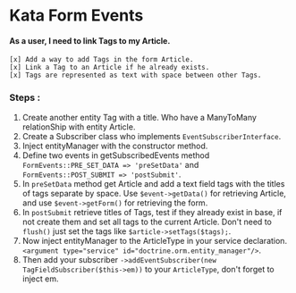 Kata Form Events
========================

#### As a user, I need to link Tags to my Article.

```
[x] Add a way to add Tags in the form Article.
[x] Link a Tag to an Article if he already exists.
[x] Tags are represented as text with space between other Tags.
```

### Steps :

1. Create another entity Tag with a title. Who have a ManyToMany relationShip with entity Article.
2. Create a Subscriber class who implements `EventSubscriberInterface`.
3. Inject entityManager with the constructor method.
4. Define two events in getSubscribedEvents method `FormEvents::PRE_SET_DATA => 'preSetData'`
and `FormEvents::POST_SUBMIT => 'postSubmit'`.
5. In `preSetData` method get Article and add a text field tags with the titles of tags separate by space.
Use `$event->getData()` for retrieving Article, and use `$event->getForm()` for retrieving the form.
6. In `postSubmit` retrieve titles of Tags, test if they already exist in base, if not create them and set all tags to the current Article.
Don't need to `flush()` just set the tags like `$article->setTags($tags);`.
7. Now inject entityManager to the ArticleType in your service declaration. `<argument type="service" id="doctrine.orm.entity_manager"/>`.
8. Then add your subscriber `->addEventSubscriber(new TagFieldSubscriber($this->em))` to your `ArticleType`, don't forget to inject em.
